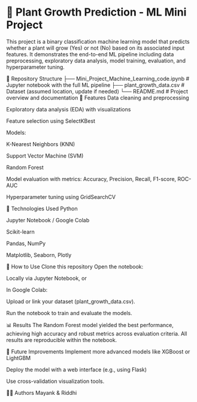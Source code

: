 # 🌱 Plant Growth Prediction - ML Mini Project
This project is a binary classification machine learning model that predicts whether a plant will grow (Yes) or not (No) based on its associated input features. It demonstrates the end-to-end ML pipeline including data preprocessing, exploratory data analysis, model training, evaluation, and hyperparameter tuning.

📂 Repository Structure
├── Mini_Project_Machine_Learning_code.ipynb  # Jupyter notebook with the full ML pipeline
├── plant_growth_data.csv                    # Dataset (assumed location, update if needed)
└── README.md                                # Project overview and documentation
🚀 Features
Data cleaning and preprocessing

Exploratory data analysis (EDA) with visualizations

Feature selection using SelectKBest

Models:

K-Nearest Neighbors (KNN)

Support Vector Machine (SVM)

Random Forest

Model evaluation with metrics: Accuracy, Precision, Recall, F1-score, ROC-AUC

Hyperparameter tuning using GridSearchCV

🧪 Technologies Used
Python

Jupyter Notebook / Google Colab

Scikit-learn

Pandas, NumPy

Matplotlib, Seaborn, Plotly

📝 How to Use
Clone this repository
Open the notebook:

Locally via Jupyter Notebook, or

In Google Colab:

Upload or link your dataset (plant_growth_data.csv).

Run the notebook to train and evaluate the models.

📊 Results
The Random Forest model yielded the best performance, achieving high accuracy and robust metrics across evaluation criteria. All results are reproducible within the notebook.

📌 Future Improvements
Implement more advanced models like XGBoost or LightGBM

Deploy the model with a web interface (e.g., using Flask)

Use cross-validation visualization tools.

🧑‍💻 Authors
Mayank & Riddhi


